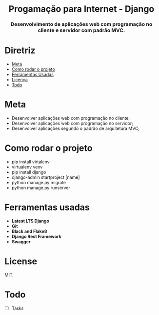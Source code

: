 <h1 align="center">Progamação para Internet - Django</h1>
<h3 align="center">Desenvolvimento de aplicações web com programação no cliente e servidor com padrão MVC.
</h3>

# Diretriz
- [Meta](#Meta)
- [Como rodar o projeto](#how-to-setup)
- [Ferramentas Usadas](#repo-features)
- [Licença](#license)
- [Todo](#todo)

# Meta

- Desenvolver aplicações web com programação no cliente;
- Desenvolver aplicações web com programação no servidor;
- Desenvolver aplicações segundo o padrão de arquitetura MVC;

# Como rodar o projeto

- pip install virtalenv
- virtualenv venv
- pip install django
- django-admin startproject [name]
- python manage.py migrate
- python manage.py runserver

# Ferramentas usadas
<ul>
  <li><strong>Latest LTS Django</strong></li>
  <li><strong>Git</strong></li>
  <li><strong>Black and Flake8</strong></li>
  <li><strong>Django Rest Framework</strong></li>
  <li><strong>Swagger</strong></li>
</ul>

# License
MIT.

# Todo
- [ ] Tasks